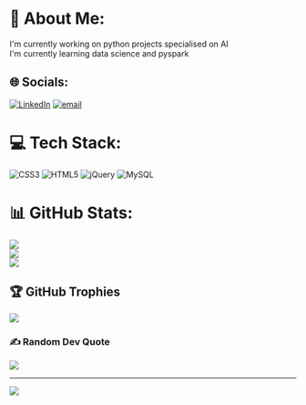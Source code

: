 # 💫 About Me:
I'm currently working on python projects specialised on AI<br>I'm currently learning data science and pyspark


## 🌐 Socials:
[![LinkedIn](https://img.shields.io/badge/LinkedIn-%230077B5.svg?logo=linkedin&logoColor=white)](https://linkedin.com/in/https://www.linkedin.com/in/abhishek-sundaramoorthi-a59942239/) [![email](https://img.shields.io/badge/Email-D14836?logo=gmail&logoColor=white)](mailto:abhisheksndr@gmail.com) 

# 💻 Tech Stack:
![CSS3](https://img.shields.io/badge/css3-%231572B6.svg?style=plastic&logo=css3&logoColor=white) ![HTML5](https://img.shields.io/badge/html5-%23E34F26.svg?style=plastic&logo=html5&logoColor=white) ![jQuery](https://img.shields.io/badge/jquery-%230769AD.svg?style=plastic&logo=jquery&logoColor=white) ![MySQL](https://img.shields.io/badge/mysql-4479A1.svg?style=plastic&logo=mysql&logoColor=white)
# 📊 GitHub Stats:
![](https://github-readme-stats.vercel.app/api?username=ABHISHEKSUNDARAMOORTHI&theme=dark&hide_border=false&include_all_commits=true&count_private=true)<br/>
![](https://nirzak-streak-stats.vercel.app/?user=ABHISHEKSUNDARAMOORTHI&theme=dark&hide_border=false)<br/>
![](https://github-readme-stats.vercel.app/api/top-langs/?username=ABHISHEKSUNDARAMOORTHI&theme=dark&hide_border=false&include_all_commits=true&count_private=true&layout=compact)

## 🏆 GitHub Trophies
![](https://github-profile-trophy.vercel.app/?username=ABHISHEKSUNDARAMOORTHI&theme=radical&no-frame=false&no-bg=true&margin-w=4)

### ✍️ Random Dev Quote
![](https://quotes-github-readme.vercel.app/api?type=horizontal&theme=radical)

---
[![](https://visitcount.itsvg.in/api?id=ABHISHEKSUNDARAMOORTHI&icon=0&color=0)](https://visitcount.itsvg.in)

<!-- Proudly created with GPRM ( https://gprm.itsvg.in ) -->
